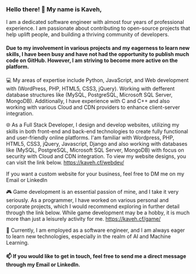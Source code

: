 ### Hello there! 👋 My name is Kaveh,
 
I am a dedicated software engineer with almost four years of professional experience. I am passionate about contributing to open-source projects that help uplift people, and building a thriving community of developers.

#### Due to my involvement in various projects and my eagerness to learn new skills, I have been busy and have not had the opportunity to publish much code on GitHub. However, I am striving to become more active on the platform.

💻 My areas of expertise include Python, JavaScript, and Web development with (WordPress, PHP, HTML5, CSS3, jQuery). Working with defferent database structures like (MySQL, PostgreSQL, Microsoft SQL Server, MongoDB). Additionally, I have experience with C and C++ and also working with various Cloud and CDN providers to enhance client-server integration.

🌐 As a Full Stack Developer, I design and develop websites, utilizing my skills in both front-end and back-end technologies to create fully functional and user-friendly online platforms. I'am familiar with Wordpress, PHP, HTML5, CSS3, jQuery, Javascript, Django and also working with databases like (MySQL, PostgreSQL, Microsoft SQL Server, MongoDB) with focus on security with Cloud and CDN integration. To view my website designs, you can visit the link below.
https://kaveh.cf/webdev/

If you want a custom website for your business, feel free to DM me on my Email or LinkedIn

🎮 Game development is an essential passion of mine, and I take it very seriously. As a programmer, I have worked on various personal and corporate projects, which I would recommend exploring in further detail through the link below. While game development may be a hobby, it is much more than just a leisurely activity for me.
https://kaveh.cf/game/

🔭 Currently, I am employed as a software engineer, and I am always eager to learn new technologies, especially in the realm of AI and Machine Learning.

#### 📫 If you would like to get in touch, feel free to send me a direct message through my Email or LinkedIn.

<!--
**kavehks/kavehks** is a ✨ _special_ ✨ repository because its `README.md` (this file) appears on your GitHub profile.

Here are some ideas to get you started:

- 🔭 I’m currently working on ...
- 🌱 I’m currently learning ...
- 👯 I’m looking to collaborate on ...
- 🤔 I’m looking for help with ...
- 💬 Ask me about ...
- 📫 How to reach me: ...
- 😄 Pronouns: ...
- ⚡ Fun fact: ...
-->

